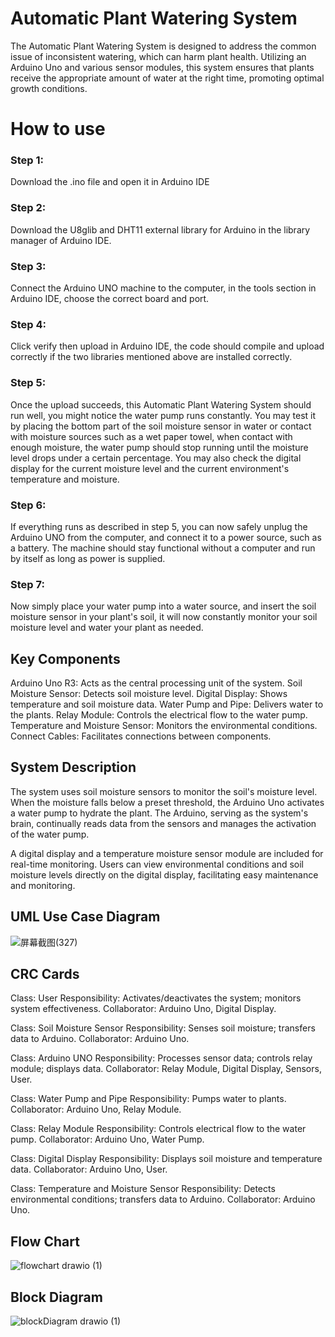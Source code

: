 # Automatic Plant Watering System

The Automatic Plant Watering System is designed to address the common issue of inconsistent watering, which can harm plant health. Utilizing an Arduino Uno and various sensor modules, this system ensures that plants receive the appropriate amount of water at the right time, promoting optimal growth conditions.

# How to use
### Step 1: 
Download the .ino file and open it in Arduino IDE
### Step 2: 
Download the U8glib and DHT11 external library for Arduino in the library manager of Arduino IDE.
### Step 3: 
Connect the Arduino UNO machine to the computer, in the tools section in Arduino IDE, choose the correct board and port.
### Step 4:
Click verify then upload in Arduino IDE, the code should compile and upload correctly if the two libraries mentioned above are installed correctly.
### Step 5: 
Once the upload succeeds, this Automatic Plant Watering System should run well, you might notice the water pump runs constantly. 
You may test it by placing the bottom part of the soil moisture sensor in water or contact with moisture sources such as a wet paper towel, when contact with enough moisture, the water pump should stop running until the moisture level drops under a certain percentage.
You may also check the digital display for the current moisture level and the current environment's temperature and moisture.
### Step 6:
If everything runs as described in step 5, you can now safely unplug the Arduino UNO from the computer, and connect it to a power source, such as a battery. The machine should stay functional without a computer and run by itself as long as power is supplied.
### Step 7:
Now simply place your water pump into a water source, and insert the soil moisture sensor in your plant's soil, it will now constantly monitor your soil moisture level and water your plant as needed.
## Key Components
Arduino Uno R3: Acts as the central processing unit of the system.
Soil Moisture Sensor: Detects soil moisture level.
Digital Display: Shows temperature and soil moisture data.
Water Pump and Pipe: Delivers water to the plants.
Relay Module: Controls the electrical flow to the water pump.
Temperature and Moisture Sensor: Monitors the environmental conditions.
Connect Cables: Facilitates connections between components.

## System Description
The system uses soil moisture sensors to monitor the soil's moisture level. When the moisture falls below a preset threshold, the Arduino Uno activates a water pump to hydrate the plant. The Arduino, serving as the system's brain, continually reads data from the sensors and manages the activation of the water pump.

A digital display and a temperature moisture sensor module are included for real-time monitoring. Users can view environmental conditions and soil moisture levels directly on the digital display, facilitating easy maintenance and monitoring.

## UML Use Case Diagram
![屏幕截图(327)](https://github.com/CodeChickenACG/CSE321TermPj-AutoWateringSystem/assets/86710386/6d70eaab-0493-4a21-bc74-198d8986c782)

## CRC Cards
Class: User
Responsibility: Activates/deactivates the system; monitors system effectiveness.
Collaborator: Arduino Uno, Digital Display.

Class: Soil Moisture Sensor
Responsibility: Senses soil moisture; transfers data to Arduino.
Collaborator: Arduino Uno.

Class: Arduino UNO
Responsibility: Processes sensor data; controls relay module; displays data.
Collaborator: Relay Module, Digital Display, Sensors, User.

Class: Water Pump and Pipe
Responsibility: Pumps water to plants.
Collaborator: Arduino Uno, Relay Module.

Class: Relay Module
Responsibility: Controls electrical flow to the water pump.
Collaborator: Arduino Uno, Water Pump.

Class: Digital Display
Responsibility: Displays soil moisture and temperature data.
Collaborator: Arduino Uno, User.

Class: Temperature and Moisture Sensor
Responsibility: Detects environmental conditions; transfers data to Arduino.
Collaborator: Arduino Uno.

## Flow Chart
![flowchart drawio (1)](https://github.com/CodeChickenACG/CSE321TermPj-AutoWateringSystem/assets/86710386/3f36fd15-8295-4572-82cf-ba9fdc0ae0bb)

## Block Diagram
![blockDiagram drawio (1)](https://github.com/CodeChickenACG/CSE321TermPj-AutoWateringSystem/assets/86710386/818ec5ee-9dc7-4b70-9e8c-345374799ea8)


